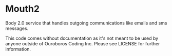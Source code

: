 # Mouth2

Body 2.0 service that handles outgoing communications like emails and sms messages.

This code comes without documentation as it's not meant to be used by anyone
outside of Ouroboros Coding Inc. Please see LICENSE for further information.
